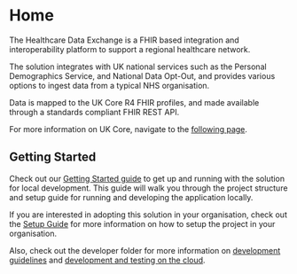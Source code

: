 # Home

The Healthcare Data Exchange is a FHIR based integration and interoperability platform to support a regional healthcare network.

The solution integrates with UK national services such as the Personal Demographics Service, and National Data Opt-Out, and provides various options to ingest data from a typical NHS organisation.

Data is mapped to the UK Core R4 FHIR profiles, and made available through a standards compliant FHIR REST API.

For more information on UK Core, navigate to the [following page](https://simplifier.net/hl7fhirukcorer4).

## Getting Started

Check out our [Getting Started guide](./getting-started.md) to get up and running with the solution for local development. This guide will walk you through the project structure and setup guide for running and developing the application locally.

If you are interested in adopting this solution in your organisation, check out the [Setup Guide](./setup-guide.md) for more information on how to setup the project in your organisation.

Also, check out the developer folder for more information on [development guidelines](./developer/development-guide.md) and [development and testing on the cloud](./developer/quick-start-cloud-dev.md).
